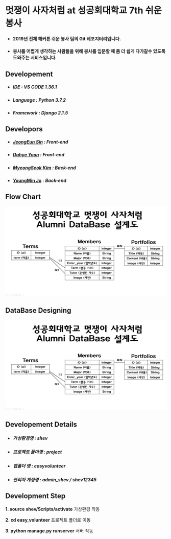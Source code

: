 # 멋쟁이 사자처럼 at 성공회대학교 7th 쉬운 봉사 

- #### 2019년 전체 해커톤 쉬운 봉사 팀의 Git 레포지터리입니다.

- #### 봉사를 어렵게 생각하는 사람들을 위해 봉사를 입문할 때 좀 더 쉽게 다가갈수 있도록 도와주는 서비스입니다.



## Developement

- ##### IDE : VS CODE 1.36.1

- ##### Language : Python 3.7.2

- ##### Framework : Django 2.1.5



## Developors

- ##### **[JeongEun Sin](https://github.com/SinJeongEun)** : *Front-end*

- ##### **[Dahye Yoon](https://github.com/Rahdduru)** : ***Front-end***

- ##### **[MyeongSeok Kim](https://github.com/myeongs14)** : *Back-end*

- **[YoungMin Jo](https://github.com/minizero0)** : ***Back-end***



## Flow Chart

![home](https://github.com/audtjr9514/SKHU_LikeLion_Alumni_Ver_Django/blob/master/DB_Designing.JPG)



## DataBase Designing

![home](https://github.com/audtjr9514/SKHU_LikeLion_Alumni_Ver_Django/blob/master/DB_Designing.JPG)



## Developement Details

- ##### 가상환경명 : shev

- ##### 프로젝트 폴더명 : project

- ##### 앱폴더 명 : easyvolunteer

- ##### **관리자 계정명** : admin_shev / shev12345



## Development Step

**1. source shev/Scripts/activate** 가상환경 작동

**2. cd easy_volunteer** 프로젝트 폴더로 이동

**3. python** **manage.py runserver** 서버 작동


